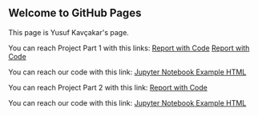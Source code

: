 ## Welcome to GitHub Pages

This page is Yusuf Kavçakar's page.

You can reach Project Part 1 with this links:
[Report with Code](https://bu-ie-423.github.io/fall-23-YusufKAvcakar/Part1.pdf)
[Report with Code](Part1.html)

You can reach our code with this link:
[Jupyter Notebook Example HTML](423_proje.html)

You can reach Project Part 2 with this link:
[Report with Code](Part2.html)

You can reach our code with this link:
[Jupyter Notebook Example HTML](part2.ipynb)

